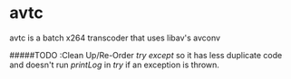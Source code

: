 avtc
====

avtc is a batch x264 transcoder that uses libav's avconv



#####TODO
:Clean Up/Re-Order _try except_ so it has less duplicate code and doesn't run _printLog_ in _try_ if an exception is thrown.
